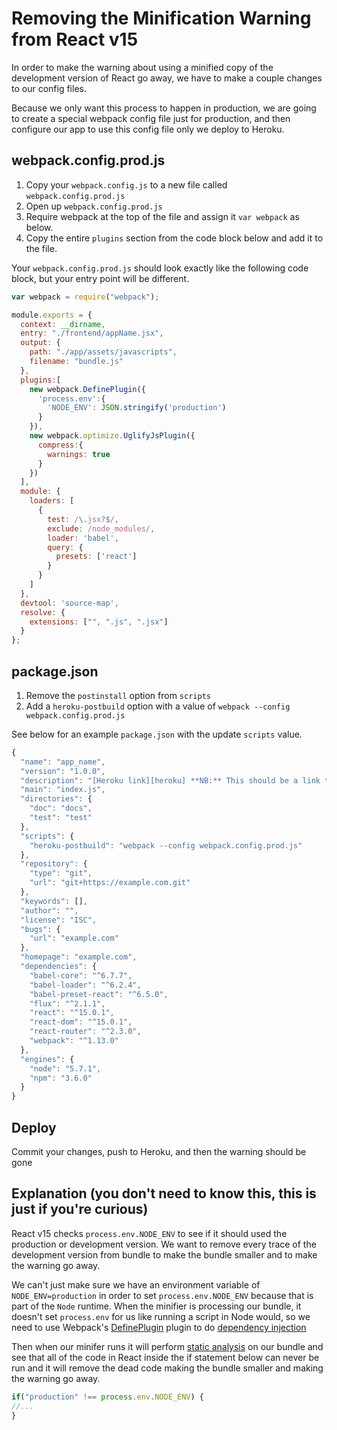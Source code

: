 # Removing the Minification Warning from React v15

In order to make the warning about using a minified copy of the development version of React go away, we have to make a couple changes to our config files.


Because we only want this process to happen in production, we are going to
create a special webpack config file just for production, and then configure our
app to use this config file only we deploy to Heroku.

## webpack.config.prod.js

1. Copy your `webpack.config.js` to a new file called `webpack.config.prod.js`
2. Open up `webpack.config.prod.js`
3. Require webpack at the top of the file and assign it `var webpack` as below.
4. Copy the entire `plugins` section from the code block below and add it to the
   file.

Your `webpack.config.prod.js` should look exactly like the following code block, but your entry
point will be different.


```js
var webpack = require("webpack");

module.exports = {
  context: __dirname,
  entry: "./frontend/appName.jsx",
  output: {
    path: "./app/assets/javascripts",
    filename: "bundle.js"
  },
  plugins:[
    new webpack.DefinePlugin({
      'process.env':{
        'NODE_ENV': JSON.stringify('production')
      }
    }),
    new webpack.optimize.UglifyJsPlugin({
      compress:{
        warnings: true
      }
    })
  ],
  module: {
    loaders: [
      {
        test: /\.jsx?$/,
        exclude: /node_modules/,
        loader: 'babel',
        query: {
          presets: ['react']
        }
      }
    ]
  },
  devtool: 'source-map',
  resolve: {
    extensions: ["", ".js", ".jsx"]
  }
};
```

## package.json
1. Remove the `postinstall` option from `scripts`
2. Add a `heroku-postbuild` option with a value of `webpack --config
   webpack.config.prod.js`

See below for an example `package.json` with the update `scripts` value.

```js
{
  "name": "app_name",
  "version": "1.0.0",
  "description": "[Heroku link][heroku] **NB:** This should be a link to your production site",
  "main": "index.js",
  "directories": {
    "doc": "docs",
    "test": "test"
  },
  "scripts": {
    "heroku-postbuild": "webpack --config webpack.config.prod.js"
  },
  "repository": {
    "type": "git",
    "url": "git+https://example.com.git"
  },
  "keywords": [],
  "author": "",
  "license": "ISC",
  "bugs": {
    "url": "example.com"
  },
  "homepage": "example.com",
  "dependencies": {
    "babel-core": "^6.7.7",
    "babel-loader": "^6.2.4",
    "babel-preset-react": "^6.5.0",
    "flux": "^2.1.1",
    "react": "^15.0.1",
    "react-dom": "^15.0.1",
    "react-router": "^2.3.0",
    "webpack": "^1.13.0"
  },
  "engines": {
    "node": "5.7.1",
    "npm": "3.6.0"
  }
}
```

## Deploy
Commit your changes, push to Heroku, and then the warning should be gone

## Explanation (you don't need to know this, this is just if you're curious)

React v15 checks `process.env.NODE_ENV` to see if it should used the
production or development version. We want to remove every trace of the
development version from bundle to make the bundle smaller and to make the
warning go away.

We can't just make sure we have an environment variable of `NODE_ENV=production`
in order to set `process.env.NODE_ENV` because that is part of the `Node`
runtime. When the minifier is processing our bundle, it doesn't set
`process.env` for us like running a script in Node would, so we need to use Webpack's
[DefinePlugin](https://webpack.github.io/docs/list-of-plugins.html#defineplugin)
plugin to do [dependency injection](https://en.wikipedia.org/wiki/Dependency_injection)

Then when our minifer runs it will perform [static
analysis](https://en.wikipedia.org/wiki/Static_program_analysis) on our bundle
and see that all of the code in React inside the if statement below can never be
run and it will remove the dead code making the bundle smaller and making the
warning go away.

```js
if("production" !== process.env.NODE_ENV) {
//...
}
```
